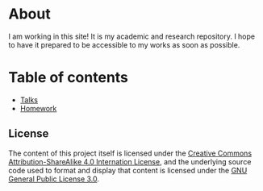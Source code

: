 # About

I am working in this site! It is my academic and research repository. I hope to have it prepared to be accessible to my works as soon as possible.

# Table of contents
- [Talks](https://ivanhercaz.github.io/research/homework/)
- [Homework](https://ivanhercaz.github.io/research/talks/)

## License

The content of this project itself is licensed under the [Creative Commons Attribution-ShareAlike 4.0 Internation License](http://creativecommons.org/licenses/by-sa/4.0), and the underlying source code used to format and display that content is licensed under the [GNU General Public License 3.0](https://github.com/ivanhercaz/research/blob/master/LICENSE).
